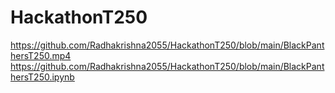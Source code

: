 # HackathonT250
https://github.com/Radhakrishna2055/HackathonT250/blob/main/BlackPanthersT250.mp4
https://github.com/Radhakrishna2055/HackathonT250/blob/main/BlackPanthersT250.ipynb
